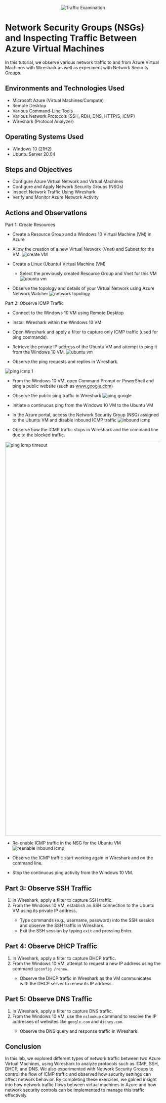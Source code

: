 <p align="center">
<img src="https://i.imgur.com/Ua7udoS.png" alt="Traffic Examination"/>
</p>

<h1>Network Security Groups (NSGs) and Inspecting Traffic Between Azure Virtual Machines</h1>
In this tutorial, we observe various network traffic to and from Azure Virtual Machines with Wireshark as well as experiment with Network Security Groups. <br />

<h2>Environments and Technologies Used</h2>

- Microsoft Azure (Virtual Machines/Compute)
- Remote Desktop
- Various Command-Line Tools
- Various Network Protocols (SSH, RDH, DNS, HTTP/S, ICMP)
- Wireshark (Protocol Analyzer)

<h2>Operating Systems Used </h2>

- Windows 10 (21H2)
- Ubuntu Server 20.04

<h2>Steps and Objectives</h2>

- Configure Azure Virtual Network and Virtual Machines
- Configure and Apply Network Security Groups (NSGs)
- Inspect Network Traffic Using Wireshark
- Verify and Monitor Azure Network Activity

<h2>Actions and Observations</h2>
<p>Part 1: Create Resources</p>

  - Create a Resource Group and a Windows 10 Virtual Machine (VM) in Azure
  - Allow the creation of a new Virtual Network (Vnet) and Subnet for the VM.
![create VM](https://github.com/user-attachments/assets/bf689278-fc9e-43ba-a446-4e0fbe2805b1)

  - Create a Linux (Ubuntu) Virtual Machine (VM)
    - Select the previously created Resource Group and Vnet for this VM
![ubuntu vm](https://github.com/user-attachments/assets/3fc90842-c7ca-46c9-a309-93bfcec91669)

  - Observe the topology and details of your Virtual Network using Azure Network Watcher
![network topology](https://github.com/user-attachments/assets/15d263b4-1da7-49d8-95a3-b4577e304e5f)

<p>Part 2: Observe ICMP Traffic<p/>

  - Connect to the Windows 10 VM using Remote Desktop
  - Install Wireshark within the Windows 10 VM
  - Open Wireshark and apply a filter to capture only ICMP traffic (used for ping commands).
  - Retrieve the private IP address of the Ubuntu VM and attempt to ping it from the Windows 10 VM.
![ubuntu vm](https://github.com/user-attachments/assets/78935f6c-dfa0-407a-89e5-9e6db86ba7e2)

  - Observe the ping requests and replies in Wireshark.
    
![ping icmp 1](https://github.com/user-attachments/assets/1100c09f-74c8-4886-b18a-aa5e9b5488f4)
  - From the Windows 10 VM, open Command Prompt or PowerShell and ping a public website (such as www.google.com)
  - Observe the public ping traffic in Wireshark
![ping google](https://github.com/user-attachments/assets/f7e85623-378d-4d22-af00-5146a62c73f8)

  - Initiate a continuous ping from the Windows 10 VM to the Ubuntu VM
  - In the Azure portal, access the Network Security Group (NSG) assigned to the Ubuntu VM and disable inbound ICMP traffic
![inbound icmp](https://github.com/user-attachments/assets/dbdfb5b5-93e9-45bb-b167-7a88ba031533)

  - Observe how the ICMP traffic stops in Wireshark and the command line due to the blocked traffic.
<img width="1275" alt="ping icmp timeout" src="https://github.com/user-attachments/assets/eed6d59c-04f3-4631-97d2-bbcf2421bb00" />

  - Re-enable ICMP traffic in the NSG for the Ubuntu VM
![reenable inbound icmp](https://github.com/user-attachments/assets/24bbbaa6-75df-4e99-aa42-aabdba9c3de6)

  - Observe the ICMP traffic start working again in Wireshark and on the command line.
  - Stop the continuous ping activity from the Windows 10 VM.


<h2>Part 3: Observe SSH Traffic</h2>
<ol>
  <li>In Wireshark, apply a filter to capture SSH traffic.</li>
  <li>From the Windows 10 VM, establish an SSH connection to the Ubuntu VM using its private IP address.</li>
  <ul>
    <li>Type commands (e.g., username, password) into the SSH session and observe the SSH traffic in Wireshark.</li>
    <li>Exit the SSH session by typing <code>exit</code> and pressing Enter.</li>
  </ul>
</ol>

<h2>Part 4: Observe DHCP Traffic</h2>
<ol>
  <li>In Wireshark, apply a filter to capture DHCP traffic.</li>
  <li>From the Windows 10 VM, attempt to request a new IP address using the command <code>ipconfig /renew</code>.</li>
  <ul>
    <li>Observe the DHCP traffic in Wireshark as the VM communicates with the DHCP server to renew its IP address.</li>
  </ul>
</ol>

<h2>Part 5: Observe DNS Traffic</h2>
<ol>
  <li>In Wireshark, apply a filter to capture DNS traffic.</li>
  <li>From the Windows 10 VM, use the <code>nslookup</code> command to resolve the IP addresses of websites like <code>google.com</code> and <code>disney.com</code>.</li>
  <ul>
    <li>Observe the DNS query and response traffic in Wireshark.</li>
  </ul>
</ol>

<h2>Conclusion</h2>
<p>In this lab, we explored different types of network traffic between two Azure Virtual Machines, using Wireshark to analyze protocols such as ICMP, SSH, DHCP, and DNS. We also experimented with Network Security Groups to control the flow of ICMP traffic and observed how security settings can affect network behavior. By completing these exercises, we gained insight into how network traffic flows between virtual machines in Azure and how network security controls can be implemented to manage this traffic effectively.</p>


